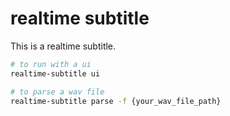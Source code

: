 # realtime subtitle

This is a realtime subtitle.

```bash
# to run with a ui
realtime-subtitle ui

# to parse a wav file
realtime-subtitle parse -f {your_wav_file_path}
```
